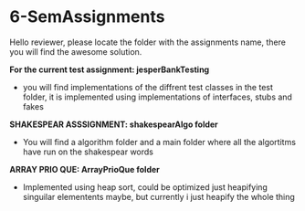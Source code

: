 # 6-SemAssignments
Hello reviewer, please locate the folder with the assignments name, there you will find the awesome solution.

**For the current test assignment: jesperBankTesting** 
- you will find implementations of the diffrent test classes in the test folder, it is implemented using implementations of interfaces, stubs and fakes


**SHAKESPEAR ASSSIGNMENT: shakespearAlgo folder**
- You will find a algorithm folder and a main folder where all the algortitms have run on the shakespear words

**ARRAY PRIO QUE: ArrayPrioQue folder**
- Implemented using heap sort, could be optimized just heapifying singuilar elementents maybe, but currently i just heapify the whole thing
